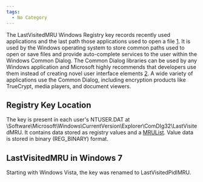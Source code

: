 ```yaml
---
tags:
  - No Category
---
```

The LastVisitedMRU Windows Registry key records recently used
applications and the last path those applications used to open a file
[1](https://www.sans.org/digital-forensics-incident-response/).
It is used by the Windows operating system to store common paths used to
open or save files and provide auto-complete services to the user within
the Windows Common Dialog. The Common Dialog libraries can be used by
any Windows application and Microsoft highly recommends that developers
use them instead of creating novel user interface elements
[2](https://learn.microsoft.com/en-us/).
A wide variety of applications use the Common Dialog, including
encryption products like TrueCrypt, media players, and document viewers.

## Registry Key Location

The key is present in each user's NTUSER.DAT at
\Software\Microsoft\Windows\CurrentVersion\Explorer\ComDIg32\LastVisitedMRU.
It contains data stored as registry values and a
[MRUList](list_of_windows_mru_locations.md). Value data is
stored in binary (REG_BINARY) format.

## LastVisitedMRU in Windows 7

Starting with Windows Vista, the key was renamed to LastVisitedPidlMRU.